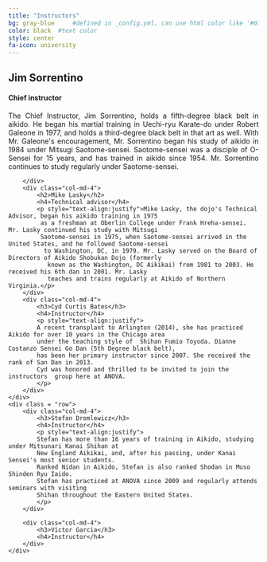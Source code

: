 ```yaml
---
title: "Instructors"
bg: gray-blue     #defined in _config.yml, can use html color like '#010101'
color: black  #text color
style: center
fa-icon: university
---
```

<div class="container">
    <div class="row">
        <div class="col-md-4">
            <h2>Jim Sorrentino</h2>
            <h4>Chief instructor</h4>
            <p style="text-align:justify">The Chief Instructor, Jim Sorrentino, holds a fifth-degree black belt in aikido. 
            He began his martial training in Uechi-ryu Karate-do under Robert Galeone in 1977, 
            and holds a third-degree black belt in that art as well. 
            With Mr. Galeone's encouragement, Mr. Sorrentino began his study of aikido in 1984 under Mitsugi Saotome-sensei. 
            Saotome-sensei was a disciple of O-Sensei for 15 years, and has trained in aikido since 1954. 
            Mr. Sorrentino continues to study regularly under Saotome-sensei.</p>

        </div>
        <div class="col-md-4">
            <h2>Mike Lasky</h2>
            <h4>Technical advisor</h4>
            <p style="text-align:justify">Mike Lasky, the dojo's Technical Advisor, began his aikido training in 1975
             as a freshman at Oberlin College under Frank Hreha-sensei. Mr. Lasky continued his study with Mitsugi 
             Saotome-sensei in 1975, when Saotome-sensei arrived in the United States, and he followed Saotome-sensei
              to Washington, DC, in 1979. Mr. Lasky served on the Board of Directors of Aikido Shobukan Dojo (formerly
               known as the Washington, DC Aikikai) from 1981 to 2003. He received his 6th dan in 2001. Mr. Lasky 
               teaches and trains regularly at Aikido of Northern Virginia.</p>
        </div>
        <div class="col-md-4">
            <h3>Cyd Curtis Bates</h3>
            <h4>Instructor</h4>
            <p style="text-align:justify">
            A recent transplant to Arlington (2014), she has practiced Aikido for over 10 years in the Chicago area 
            under the teaching style of  Shihan Fumio Toyoda. Dianne Costanzo Sensei Go Dan (5th Degree black belt), 
            has been her primary instructor since 2007. She received the rank of San Dan in 2013. 
            Cyd was honored and thrilled to be invited to join the instructors  group here at ANOVA.
            </p>
        </div>
    </div>
    <div class = "row">
        <div class="col-md-4">
            <h3>Stefan Dromlewicz</h3>
            <h4>Instructor</h4>
            <p style="text-align:justify">
            Stefan has more than 16 years of training in Aikido, studying under Mitsunari Kanai Shihan at 
            New England Aikikai, and, after his passing, under Kanai Sensei's most senior students. 
            Ranked Nidan in Aikido, Stefan is also ranked Shodan in Muso Shinden Ryu Iaido. 
            Stefan has practiced at ANOVA since 2009 and regularly attends seminars with visiting 
            Shihan throughout the Eastern United States.
            </p>
        </div>
        
        <div class="col-md-4">
            <h3>Victor Garcia</h3>
            <h4>Instructor</h4>
        </div>
    </div>
    
</div>
